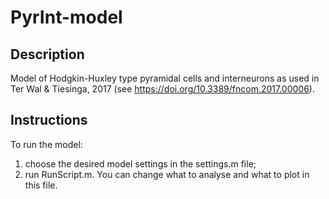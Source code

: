 # PyrInt-model

## Description
Model of Hodgkin-Huxley type pyramidal cells and interneurons as used in Ter Wal & Tiesinga, 2017 (see https://doi.org/10.3389/fncom.2017.00006).

## Instructions
To run the model:
1. choose the desired model settings in the settings.m file;
2. run RunScript.m. You can change what to analyse and what to plot in this file. 

